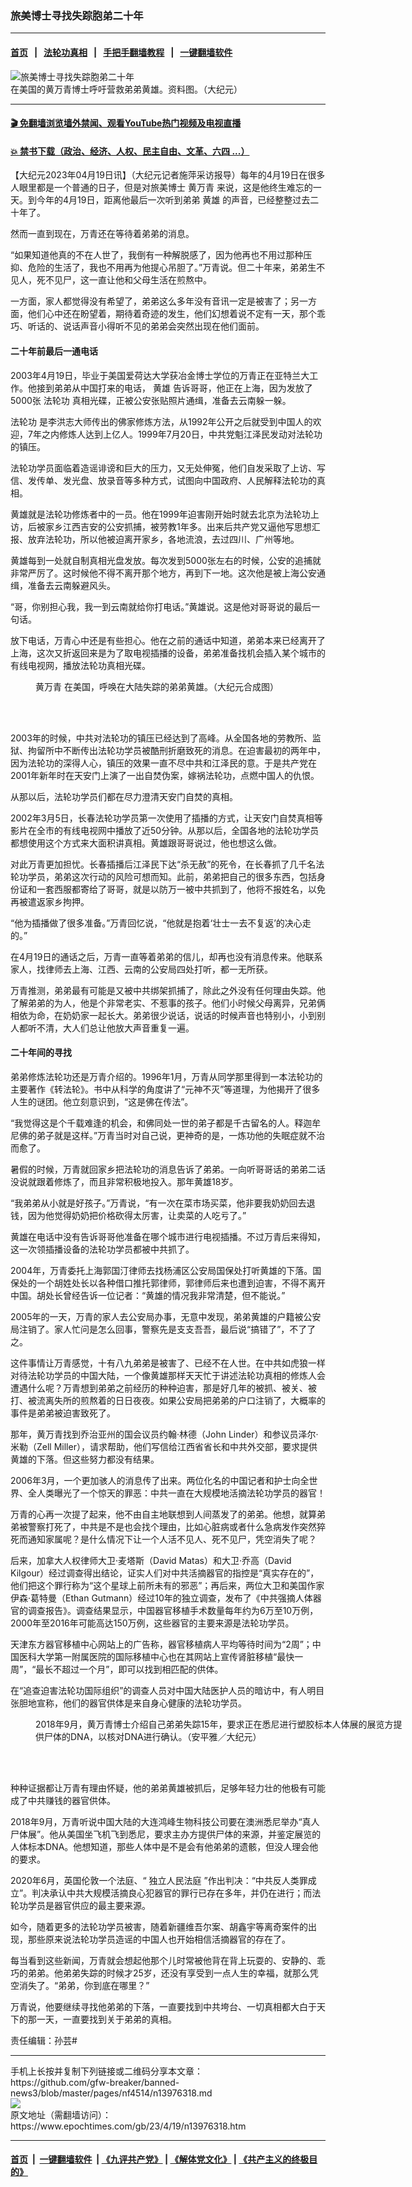 ### 旅美博士寻找失踪胞弟二十年
------------------------

#### [首页](https://github.com/gfw-breaker/banned-news3/blob/master/README.md) &nbsp;&nbsp;|&nbsp;&nbsp; [法轮功真相](https://github.com/begood0513/basic/blob/master/README.md)  &nbsp;&nbsp;|&nbsp;&nbsp; [手把手翻墙教程](https://github.com/gfw-breaker/guides/wiki)  &nbsp;&nbsp;|&nbsp;&nbsp; [一键翻墙软件](https://github.com/gfw-breaker/nogfw/blob/master/README.md)  



<div><img alt="旅美博士寻找失踪胞弟二十年" class="attachment-djy_600_400 size-djy_600_400 wp-post-image" src="https://i.epochtimes.com/assets/uploads/2016/10/2016-10-12-minghui-huangwanqing-ss.png"/>
<div class="caption">
 在美国的黄万青博士呼吁营救弟弟黄雄。资料图。（大纪元）
</div></div><hr/>

#### [ 🎬  免翻墙浏览墙外禁闻、观看YouTube热门视频及电视直播](https://github.com/gfw-breaker/HelloWorld)

#### [ 💥  禁书下载（政治、经济、人权、民主自由、文革、六四 ...）](https://github.com/gfw-breaker/books/blob/master/README.md)

<div><p>
 【大纪元2023年04月19日讯】（大纪元记者施萍采访报导）每年的4月19日在很多人眼里都是一个普通的日子，但是对旅美博士
 <ok href="https://www.epochtimes.com/gb/tag/%E9%BB%84%E4%B8%87%E9%9D%92.html">
  黄万青
 </ok>
 来说，这是他终生难忘的一天。到今年的4月19日，距离他最后一次听到弟弟
 <ok href="https://www.epochtimes.com/gb/tag/%E9%BB%84%E9%9B%84.html">
  黄雄
 </ok>
 的声音，已经整整过去二十年了。
</p>
<p>
 然而一直到现在，万青还在等待着弟弟的消息。
</p>
<p>
 “如果知道他真的不在人世了，我倒有一种解脱感了，因为他再也不用过那种压抑、危险的生活了，我也不用再为他提心吊胆了。”万青说。但二十年来，弟弟生不见人，死不见尸，这一直让他和父母生活在煎熬中。
</p>
<p>
 一方面，家人都觉得没有希望了，弟弟这么多年没有音讯一定是被害了；另一方面，他们心中还在盼望着，期待着奇迹的发生，他们幻想着说不定有一天，那个乖巧、听话的、说话声音小得听不见的弟弟会突然出现在他们面前。
</p>
<h4>
 二十年前最后一通电话
</h4>
<p>
 2003年4月19日，毕业于美国爱荷达大学获冶金博士学位的万青正在亚特兰大工作。他接到弟弟从中国打来的电话，
 <ok href="https://www.epochtimes.com/gb/tag/%E9%BB%84%E9%9B%84.html">
  黄雄
 </ok>
 告诉哥哥，他正在上海，因为发放了5000张
 <ok href="https://www.epochtimes.com/gb/tag/%E6%B3%95%E8%BD%AE%E5%8A%9F.html">
  法轮功
 </ok>
 真相光碟，正被公安张贴照片通缉，准备去云南躲一躲。
</p>
<p>
 <ok href="https://www.epochtimes.com/gb/tag/%E6%B3%95%E8%BD%AE%E5%8A%9F.html">
  法轮功
 </ok>
 是李洪志大师传出的佛家修炼方法，从1992年公开之后就受到中国人的欢迎，7年之内修炼人达到上亿人。1999年7月20日，中共党魁江泽民发动对法轮功的镇压。
</p>
<p>
 法轮功学员面临着造谣诽谤和巨大的压力，又无处伸冤，他们自发采取了上访、写信、发传单、发光盘、放录音等多种方式，试图向中国政府、人民解释法轮功的真相。
</p>
<p>
 黄雄就是法轮功修炼者中的一员。他在1999年迫害刚开始时就去北京为法轮功上访，后被家乡江西吉安的公安抓捕，被劳教1年多。出来后共产党又逼他写思想汇报、放弃法轮功，所以他被迫离开家乡，各地流浪，去过四川、广州等地。
</p>
<p>
 黄雄每到一处就自制真相光盘发放。每次发到5000张左右的时候，公安的追捕就非常严厉了。这时候他不得不离开那个地方，再到下一地。这次他是被上海公安通缉，准备去云南躲避风头。
</p>
<p>
 “哥，你别担心我，我一到云南就给你打电话。”黄雄说。这是他对哥哥说的最后一句话。
</p>
<p>
 放下电话，万青心中还是有些担心。他在之前的通话中知道，弟弟本来已经离开了上海，这次又折返回来是为了取电视插播的设备，弟弟准备找机会插入某个城市的有线电视网，播放法轮功真相光碟。
</p>
<figure aria-describedby="caption-attachment-10324967" class="wp-caption aligncenter" id="attachment_10324967" style="width: 600px">
 <ok href="https://i.epochtimes.com/assets/uploads/2018/04/035f86ad82b40ec0e4ee5303d07183ad.jpg" target="_blank">
  <img alt="" class="size-large wp-image-10324967" src="https://i.epochtimes.com/assets/uploads/2018/04/035f86ad82b40ec0e4ee5303d07183ad-600x338.jpg"/>
 </ok>
 <br/><figcaption class="wp-caption-text" id="caption-attachment-10324967">
  <ok href="https://www.epochtimes.com/gb/tag/%E9%BB%84%E4%B8%87%E9%9D%92.html">
   黄万青
  </ok>
  在美国，呼唤在大陆失踪的弟弟黄雄。（大纪元合成图）
 </figcaption><br/>
</figure><br/>
<p>
 2003年的时候，中共对法轮功的镇压已经达到了高峰。从全国各地的劳教所、监狱、拘留所中不断传出法轮功学员被酷刑折磨致死的消息。在迫害最初的两年中，因为法轮功的深得人心，镇压的效果一直不尽中共和江泽民的意。于是共产党在2001年新年时在天安门上演了一出自焚伪案，嫁祸法轮功，点燃中国人的仇恨。
</p>
<p>
 从那以后，法轮功学员们都在尽力澄清天安门自焚的真相。
</p>
<p>
 2002年3月5日，长春法轮功学员第一次使用了插播的方式，让天安门自焚真相等影片在全市的有线电视网中播放了近50分钟。从那以后，全国各地的法轮功学员都想使用这个方式来大面积讲真相。黄雄跟哥哥说过，他也想这么做。
</p>
<p>
 对此万青更加担忧。长春插播后江泽民下达“杀无赦”的死令，在长春抓了几千名法轮功学员，弟弟这次行动的风险可想而知。此前，弟弟把自己的很多东西，包括身份证和一套西服都寄给了哥哥，就是以防万一被中共抓到了，他将不报姓名，以免再被遣返家乡拘押。
</p>
<p>
 “他为插播做了很多准备。”万青回忆说，“他就是抱着‘壮士一去不复返’的决心走的。”
</p>
<p>
 在4月19日的通话之后，万青一直等着弟弟的信儿，却再也没有消息传来。他联系家人，找律师去上海、江西、云南的公安局四处打听，都一无所获。
</p>
<p>
 万青推测，弟弟最有可能是又被中共绑架抓捕了，除此之外没有任何理由失踪。他了解弟弟的为人，他是个非常老实、不惹事的孩子。他们小时候父母离异，兄弟俩相依为命，在奶奶家一起长大。弟弟很少说话，说话的时候声音也特别小，小到别人都听不清，大人们总让他放大声音重复一遍。
</p>
<h4>
 二十年间的寻找
</h4>
<p>
 弟弟修炼法轮功还是万青介绍的。1996年1月，万青从同学那里得到一本法轮功的主要著作《转法轮》。书中从科学的角度讲了“元神不灭”等道理，为他揭开了很多人生的谜团。他立刻意识到，“这是佛在传法”。
</p>
<p>
 “我觉得这是个千载难逢的机会，和佛同处一世的弟子都是千古留名的人。释迦牟尼佛的弟子就是这样。”万青当时对自己说，更神奇的是，一炼功他的失眠症就不治而愈了。
</p>
<p>
 暑假的时候，万青就回家乡把法轮功的消息告诉了弟弟。一向听哥哥话的弟弟二话没说就跟着修炼了，而且非常积极地投入。那年黄雄18岁。
</p>
<p>
 “我弟弟从小就是好孩子。”万青说，“有一次在菜市场买菜，他非要我奶奶回去退钱，因为他觉得奶奶把价格砍得太厉害，让卖菜的人吃亏了。”
</p>
<p>
 黄雄在电话中没有告诉哥哥他准备在哪个城市进行电视插播。不过万青后来得知，这一次领插播设备的法轮功学员都被中共抓了。
</p>
<p>
 2004年，万青委托上海郭国汀律师去找杨浦区公安局国保处打听黄雄的下落。国保处的一个胡姓处长以各种借口推托郭律师，郭律师后来也遭到迫害，不得不离开中国。胡处长曾经告诉一位记者：“黄雄的情况我非常清楚，但不能说。”
</p>
<p>
 2005年的一天，万青的家人去公安局办事，无意中发现，弟弟黄雄的户籍被公安局注销了。家人忙问是怎么回事，警察先是支支吾吾，最后说“搞错了”，不了了之。
</p>
<p>
 这件事情让万青感觉，十有八九弟弟是被害了、已经不在人世。在中共如虎狼一样对待法轮功学员的中国大陆，一个像黄雄那样天天忙于讲述法轮功真相的修炼人会遭遇什么呢？万青想到弟弟之前经历的种种迫害，那是好几年的被抓、被关、被打、被流离失所的煎熬着的日日夜夜。如果公安局把弟弟的户口注销了，大概率的事件是弟弟被迫害致死了。
</p>
<p>
 那年，黄万青找到乔治亚州的国会议员约翰‧林德（John Linder）和参议员泽尔‧米勒（Zell Miller），请求帮助，他们写信给江西省省长和中共外交部，要求提供黄雄的下落。但这些努力都没有结果。
</p>
<p>
 2006年3月，一个更加骇人的消息传了出来。两位化名的中国记者和护士向全世界、全人类曝光了一个惊天的罪恶：中共一直在大规模地活摘法轮功学员的器官！
</p>
<p>
 万青的心再一次提了起来，他不由自主地联想到人间蒸发了的弟弟。他想，就算弟弟被警察打死了，中共是不是也会找个理由，比如心脏病或者什么急病发作突然猝死而通知家属呢？是什么情况下让一个人活不见人、死不见尸，凭空消失了呢？
</p>
<p>
 后来，加拿大人权律师大卫‧麦塔斯（David Matas）和大卫‧乔高（David Kilgour）经过调查得出结论，证实人们对中共活摘器官的指控是“真实存在的”，他们把这个罪行称为“这个星球上前所未有的邪恶”；再后来，两位大卫和美国作家伊森‧葛特曼（Ethan Gutmann）经过10年的独立调查，发布了《中共强摘人体器官的调查报告》。调查结果显示，中国器官移植手术数量每年约为6万至10万例，2000年至2016年可能高达150万例，这些器官的主要来源是法轮功学员。
</p>
<p>
 天津东方器官移植中心网站上的广告称，器官移植病人平均等待时间为“2周”；中国医科大学第一附属医院的国际移植中心也在其网站上宣传肾脏移植“最快一周”，“最长不超过一个月”，即可以找到相匹配的供体。
</p>
<p>
 在“追查迫害法轮功国际组织”的调查人员对中国大陆医护人员的暗访中，有人明目张胆地宣称，他们的器官供体是来自身心健康的法轮功学员。
</p>
<figure aria-describedby="caption-attachment-10723530" class="wp-caption aligncenter" id="attachment_10723530" style="width: 600px">
 <ok href="https://i.epochtimes.com/assets/uploads/2018/09/1190161.jpg" target="_blank">
  <img alt="" class="size-large wp-image-10723530" src="https://i.epochtimes.com/assets/uploads/2018/09/1190161-600x338.jpg"/>
 </ok>
 <br/><figcaption class="wp-caption-text" id="caption-attachment-10723530">
  2018年9月，黄万青博士介绍自己弟弟失踪15年，要求正在悉尼进行塑胶标本人体展的展览方提供尸体的DNA，以核对DNA进行确认。（安平雅／大纪元）
 </figcaption><br/>
</figure><br/>
<p>
 种种证据都让万青有理由怀疑，他的弟弟黄雄被抓后，足够年轻力壮的他极有可能成了中共赚钱的器官供体。
</p>
<p>
 2018年9月，万青听说中国大陆的大连鸿峰生物科技公司要在澳洲悉尼举办“真人尸体展”。他从美国坐飞机飞到悉尼，要求主办方提供尸体的来源，并鉴定展览的人体标本DNA。他想知道，那些人体中是不是会有他弟弟的遗骸，但没人理会他的要求。
</p>
<p>
 2020年6月，英国伦敦一个法庭、“
 <ok href="https://chinatribunal.com/">
  独立人民法庭
 </ok>
 ”作出判决：“中共反人类罪成立”。判决承认中共大规模活摘良心犯器官的罪行已存在多年，并仍在进行；而法轮功学员是器官供应的最主要来源。
</p>
<p>
 如今，随着更多的法轮功学员被害，随着新疆维吾尔案、胡鑫宇等离奇案件的出现，那些原来说法轮功学员造谣的中国人也开始相信活摘器官的存在了。
</p>
<p>
 每当看到这些新闻，万青就会想起他那个儿时常被他背在背上玩耍的、安静的、乖巧的弟弟。他弟弟失踪的时候才25岁，还没有享受到一点人生的幸福，就那么凭空消失了。“弟弟，你到底在哪里？”
</p>
<p>
 万青说，他要继续寻找他弟弟的下落，一直要找到中共垮台、一切真相都大白于天下的那一天，一直要找到关于弟弟的真相。
</p>
<p>
 责任编辑：孙芸#
</p>
</div>
<hr/>
手机上长按并复制下列链接或二维码分享本文章：<br/>
https://github.com/gfw-breaker/banned-news3/blob/master/pages/nf4514/n13976318.md <br/>
<a href='https://github.com/gfw-breaker/banned-news3/blob/master/pages/nf4514/n13976318.md'><img src='https://github.com/gfw-breaker/banned-news3/blob/master/pages/nf4514/n13976318.md.png'/></a> <br/>
原文地址（需翻墙访问）：https://www.epochtimes.com/gb/23/4/19/n13976318.htm


------------------------
#### [首页](https://github.com/gfw-breaker/banned-news3/blob/master/README.md) &nbsp;|&nbsp; [一键翻墙软件](https://github.com/gfw-breaker/nogfw/blob/master/README.md) &nbsp;| [《九评共产党》](https://github.com/gfw-breaker/9ping.md/blob/master/README.md#九评之一评共产党是什么) | [《解体党文化》](https://github.com/gfw-breaker/jtdwh.md/blob/master/README.md) | [《共产主义的终极目的》](https://github.com/gfw-breaker/gczydzjmd.md/blob/master/README.md)


<img src='http://gfw-breaker.win/banned-news3/pages/nf4514/n13976318.md' width='0px' height='0px'/>